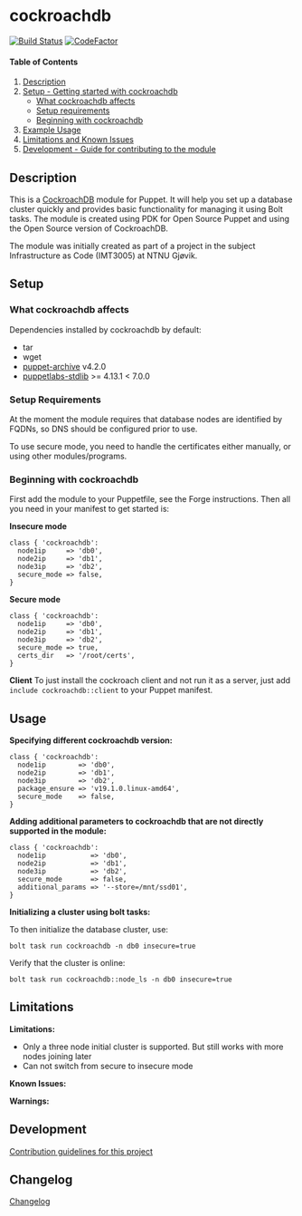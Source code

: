 # cockroachdb

[![Build Status](https://travis-ci.com/martinaamodt/cockroachdb.svg?branch=master)](https://travis-ci.com/martinaamodt/cockroachdb)
[![CodeFactor](https://www.codefactor.io/repository/github/martinaamodt/cockroachdb/badge)](https://www.codefactor.io/repository/github/martinaamodt/cockroachdb)

#### Table of Contents

1. [Description](#description)
2. [Setup - Getting started with cockroachdb](#setup)
    * [What cockroachdb affects](#what-cockroachdb-affects)
    * [Setup requirements](#setup-requirements)
    * [Beginning with cockroachdb](#beginning-with-cockroachdb)
3. [Example Usage](#usage)
4. [Limitations and Known Issues](#limitations)
5. [Development - Guide for contributing to the module](#development)

## Description

This is a [CockroachDB](https://www.cockroachlabs.com/product/) module for Puppet. It will help you set up a database cluster
quickly and provides basic functionality for managing it using Bolt tasks. The module is created using PDK for Open Source Puppet and using the Open Source version of CockroachDB.

The module was initially created as part of a project in the subject Infrastructure as Code (IMT3005) at NTNU Gjøvik.

## Setup

### What cockroachdb affects

Dependencies installed by cockroachdb by default:
* tar
* wget
* [puppet-archive](https://forge.puppet.com/puppet/archive) v4.2.0
* [puppetlabs-stdlib](https://forge.puppet.com/puppetlabs/stdlib) >= 4.13.1 < 7.0.0


### Setup Requirements

At the moment the module requires that database nodes are identified by FQDNs, so DNS should be configured prior to use.

To use secure mode, you need to handle the certificates either manually, or using other modules/programs. 

### Beginning with cockroachdb

First add the module to your Puppetfile, see the Forge instructions. Then all you need in your manifest to get started is:

**Insecure mode**
```Puppet
class { 'cockroachdb':
  node1ip     => 'db0',
  node2ip     => 'db1',
  node3ip     => 'db2',
  secure_mode => false,
}
``` 
**Secure mode**
```Puppet
class { 'cockroachdb':
  node1ip     => 'db0',
  node2ip     => 'db1',
  node3ip     => 'db2',
  secure_mode => true,
  certs_dir   => '/root/certs',
}
```
**Client**
To just install the cockroach client and not run it as a server, just add
`include cockroachdb::client` to your Puppet manifest.

## Usage
**Specifying different cockroachdb version:**
```Puppet
class { 'cockroachdb':
  node1ip        => 'db0',
  node2ip        => 'db1',
  node3ip        => 'db2',
  package_ensure => 'v19.1.0.linux-amd64',
  secure_mode    => false,
}
```

**Adding additional parameters to cockroachdb that are not directly supported in the module:**
```Puppet
class { 'cockroachdb':
  node1ip           => 'db0',
  node2ip           => 'db1',
  node3ip           => 'db2',
  secure_mode       => false,
  additional_params => '--store=/mnt/ssd01',
}
```

**Initializing a cluster using bolt tasks:**

To then initialize the database cluster, use:
```
bolt task run cockroachdb -n db0 insecure=true
```
Verify that the cluster is online:
```
bolt task run cockroachdb::node_ls -n db0 insecure=true
```

## Limitations
**Limitations:**
* Only a three node initial cluster is supported. But still works with more nodes joining later
* Can not switch from secure to insecure mode

**Known Issues:**

**Warnings:**


## Development
[Contribution guidelines for this project](CONTRIBUTING.md)

## Changelog
[Changelog](CHANGELOG.md)
